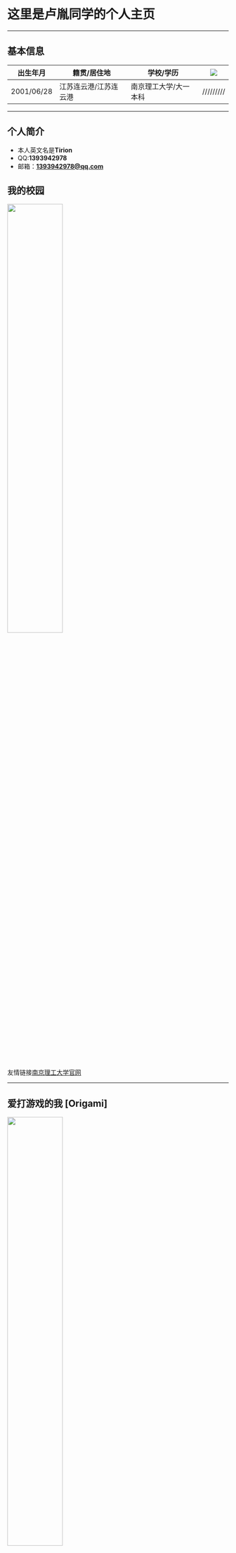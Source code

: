 # 这里是卢胤同学的个人主页 

---

## 基本信息

 |  出生年月  |  籍贯/居住地  |  学校/学历  | ![](http://m.qpic.cn/psc?/V52EhUgX0YboDE1ze2qB0GEYU82zqMdY/ruAMsa53pVQWN7FLK88i5luViB5mYjuVXD7ir6q7waKRwP6jCGSY9wuL8itRoa6t7y1OR0FeqCeUwVfcNznE*9LdWSBUKlbPQM4jEefEUFk!/b&bo=MAAwAAAAAAABByA!&rf=viewer_4)|
 |  ----  |  ----  |  ----  |  ----  |
 |  2001/06/28  |  江苏连云港/江苏连云港  |  南京理工大学/大一本科  | /////////|
 
---

## 个人简介
 
 + 本人英文名是**Tirion** 
 + QQ:**1393942978**
 + 邮箱：**1393942978@qq.com**
 
## 我的校园
 
 <img src="http://m.qpic.cn/psc?/V52EhUgX0YboDE1ze2qB0GEYU82zqMdY/ruAMsa53pVQWN7FLK88i5gYaCTmWW5H3wrnmLFjEyJ8jbkT0BTDVEeBkZ26u57CFcKKNqd0uPHC.tdcCunHTZpLRhomaNYKe.NqeYxA.BZg!/b&bo=VQhABgAAAAADBzk!&rf=viewer_4" width="50%">

友情链接[南京理工大学官网](http://www.njust.edu.cn)

---

## 爱打游戏的我 [Origami]

 <img src="http://m.qpic.cn/psc?/V50DZvUH1bdrBm3PtzG51VnDtD16w23J/ruAMsa53pVQWN7FLK88i5snPEEokSZHbix2GNf1m4wY.ND5ZFXvtJPdbY5D5BjHOYlDmbC5B2U2.m9C0QAtRHYv3AoMxcQ5LPN80NBMUqyM!/mnull&bo=oAWEA6AFhAMDCSw!&rf=photolist&t=5" width="50%">
 
  <img src="http://m.qpic.cn/psc?/V50DZvUH1bdrBm3PtzG51VnDtD16w23J/ruAMsa53pVQWN7FLK88i5u1v6CzDkyNijAPUkM*SX*XN*bSdAyXa9ffYvRE35q24EQzLh1*Q2ExQvfM*Kn06k0K3w7d0TRPpl1YwSTg*XbQ!/b&bo=gAc4BIAHOAQDCSw!&rf=viewer_4" width="50%">

<img src="http://m.qpic.cn/psc?/V50DZvUH1bdrBm3PtzG51VnDtD16w23J/45NBuzDIW489QBoVep5mcZwbwP2R0Gt55onCQbXqlyESCUw477VvarmQlzYmrbvpLR6b7b2E3F7nlqr6.zvpWiS4NS4TZ50Y85E5uyY3fd8!/b&bo=gAc4BIAHOAQDiaw!&rf=viewer_4" width="50%"> 

## 炉石，游戏王也是我的喜欢的游戏~~ <img src="https://cn.bing.com/images/search?view=detailV2&ccid=7yOtCQbI&id=E1E646F7041E4AF45750C7CE633BF49A1C807C6F&thid=OIP.7yOtCQbI3SHWzFxCbf-k4AHaK4&mediaurl=https%3a%2f%2fimgsrc.baidu.com%2fbaike%2fpic%2fitem%2fd009b3de9c82d158bfc74b798e0a19d8bd3e42b4.jpg&exph=940&expw=640&q=%e6%b8%b8%e6%88%8f%e7%8e%8b%e5%8d%a1%e7%89%8c%e5%af%b9%e6%88%98&simid=608004989716990876&ck=1115D5CD9D4069EB4E3E2303764E3B27&selectedIndex=216&FORM=IRPRST" width="5%">

 <img src="http://m.qpic.cn/psc?/V50DZvUH1bdrBm3PtzG51VnDtD16w23J/ruAMsa53pVQWN7FLK88i5vXHCNB29brH.vu*mvJo9.6rkWGDVuk0zcmHgLsPN5JNC*HF3zpXUaaz74MNroyEX0WhXXTsCGNM4tQBmbtzpIg!/mnull&bo=agWAAoQJZQQDCS0!&rf=photolist&t=5" width="5%">

 <img src="http://m.qpic.cn/psc?/V50DZvUH1bdrBm3PtzG51VnDtD16w23J/ruAMsa53pVQWN7FLK88i5vXHCNB29brH.vu*mvJo9.5goFj3UHtlhVh.55PQEWjmE6YJvKf**CLKnOzwfnumifqSykJiz1qgjwaHjaPmpnE!/mnull&bo=agWAAoQJZQQDCS0!&rf=photolist&t=5" width="5%">

+ 玩玩小游戏[吃豆人](https://passer-by.com/pacman/)【开源】由passer-by.com制作
+ 直接上[b站](https://www.bilibili.com/)
+ [对对联](https://ai.binwang.me/couplet/)作者：王斌
+ [mcbbs](https://www.mcbbs.net)
+ 学习它不香嘛==

 <img src="http://m.qpic.cn/psc?/V52EhUgX0YboDE1ze2qB0GEYU82zqMdY/ruAMsa53pVQWN7FLK88i5j9YSBpb31LW*AZ1M7EYzn71uLZf2PKi8dIEWKwkJj53zBVKZiXmYsapXB5Y7rdh0Bsnxz9s0BezTYKLD*MgGSg!/b&bo=ngDqAAAAAAACB1c!&rf=viewer_4" width="30%">
 
本人的[GitHub Page](https://github.com/Jack-Kong-cyber) <img src="http://m.qpic.cn/psc?/V52EhUgX0YboDE1ze2qB0GEYU82zqMdY/ruAMsa53pVQWN7FLK88i5lSpx.7I9KM7udYxDnkLgRhrWFJ2g7vcmMNeQXdMCr1SXd.88jVhMD.ImXIkIFwhEwJOIzov8Q1mOdku2uG4rZs!/b&bo=gAJ*AgAAAAABB98!&rf=viewer_4" width="5%">
